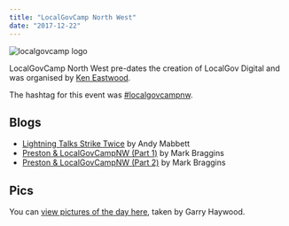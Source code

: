 ```yaml
---
title: "LocalGovCamp North West"
date: "2017-12-22"
---
```


![localgovcamp logo](images/6a00d834536acd69e20128765a14ea970c-800wi.png)

LocalGovCamp North West pre-dates the creation of LocalGov Digital and was organised by [Ken Eastwood](https://twitter.com/keneastwood).

The hashtag for this event was [#localgovcampnw](https://twitter.com/hashtag/localgovcampnw?src=hash).

## Blogs

- [Lightning Talks Strike Twice](http://pigsonthewing.org.uk/lightning-talks/) by Andy Mabbett
- [Preston & LocalGovCampNW (Part 1)](http://markbraggins.com/preston-is-a-nice-place-oh-and-local-gov-camp-north-west-part-1/) by Mark Braggins
- [Preston & LocalGovCampNW (Part 2)](https://markbraggins.wordpress.com/2012/02/12/localgovcampnw-part-2/) by Mark Braggins

## Pics

You can [view pictures of the day here](https://www.flickr.com/photos/76069633@N02/sets/72157629207675161/with/6832510685/), taken by Garry Haywood.
